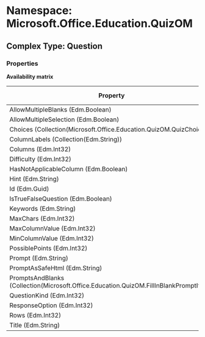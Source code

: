 # Namespace: Microsoft.Office.Education.QuizOM

## Complex Type: Question

### Properties

**Availability matrix**

Property | SPO | SP 2019 | SP 2016 | SP 2013
----------|-----|---------|---------|--------
AllowMultipleBlanks (Edm.Boolean) | ❌ | ❌ | ❌ | ✅
AllowMultipleSelection (Edm.Boolean) | ❌ | ❌ | ❌ | ✅
Choices (Collection(Microsoft.Office.Education.QuizOM.QuizChoice)) | ❌ | ❌ | ❌ | ✅
ColumnLabels (Collection(Edm.String)) | ❌ | ❌ | ❌ | ✅
Columns (Edm.Int32) | ❌ | ❌ | ❌ | ✅
Difficulty (Edm.Int32) | ❌ | ❌ | ❌ | ✅
HasNotApplicableColumn (Edm.Boolean) | ❌ | ❌ | ❌ | ✅
Hint (Edm.String) | ❌ | ❌ | ❌ | ✅
Id (Edm.Guid) | ❌ | ❌ | ❌ | ✅
IsTrueFalseQuestion (Edm.Boolean) | ❌ | ❌ | ❌ | ✅
Keywords (Edm.String) | ❌ | ❌ | ❌ | ✅
MaxChars (Edm.Int32) | ❌ | ❌ | ❌ | ✅
MaxColumnValue (Edm.Int32) | ❌ | ❌ | ❌ | ✅
MinColumnValue (Edm.Int32) | ❌ | ❌ | ❌ | ✅
PossiblePoints (Edm.Int32) | ❌ | ❌ | ❌ | ✅
Prompt (Edm.String) | ❌ | ❌ | ❌ | ✅
PromptAsSafeHtml (Edm.String) | ❌ | ❌ | ❌ | ✅
PromptsAndBlanks (Collection(Microsoft.Office.Education.QuizOM.FillInBlankPromptItem)) | ❌ | ❌ | ❌ | ✅
QuestionKind (Edm.Int32) | ❌ | ❌ | ❌ | ✅
ResponseOption (Edm.Int32) | ❌ | ❌ | ❌ | ✅
Rows (Edm.Int32) | ❌ | ❌ | ❌ | ✅
Title (Edm.String) | ❌ | ❌ | ❌ | ✅
